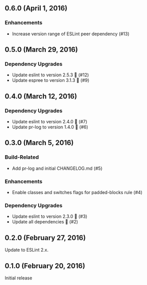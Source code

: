 ## 0.6.0 (April 1, 2016)

### Enhancements

* Increase version range of ESLint peer dependency (#13)

## 0.5.0 (March 29, 2016)

### Dependency Upgrades

* Update eslint to version 2.5.3 🚀 (#12)
* Update espree to version 3.1.3 🚀 (#9)

## 0.4.0 (March 12, 2016)

### Dependency Upgrades

* Update eslint to version 2.4.0 🚀 (#7)
* Update pr-log to version 1.4.0 🚀 (#6)

## 0.3.0 (March 5, 2016)

### Build-Related

* Add pr-log and initial CHANGELOG.md (#5)

### Enhancements

* Enable classes and switches flags for padded-blocks rule (#4)

### Dependency Upgrades

* Update eslint to version 2.3.0 🚀 (#3)
* Update all dependencies 🌴 (#2)

## 0.2.0 (February 27, 2016)

Update to ESLint 2.x.

## 0.1.0 (February 20, 2016)

Initial release
